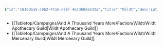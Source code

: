 ```yaml
---
{"id":"c61ed1a5-a9b2-47a5-a7bf-4e3d688a542a","title":"Wildt","description":"Faction - Wildt","publish":true,"date_created":"Tuesday, April 2nd 2024, 6:04:10 pm","date_modified":"Tuesday, April 9th 2024, 8:35:51 pm","path":"Tabletop/Campaigns/And A Thousand Years More/Faction/Wildt/index.md","permalink":"/tabletop/campaigns/and-a-thousand-years-more/faction/wildt/index/","PassFrontmatter":true}
---
```



- [[Tabletop/Campaigns/And A Thousand Years More/Faction/Wildt/Wildt Apothecary Guild\|Wildt Apothecary Guild]]
- [[Tabletop/Campaigns/And A Thousand Years More/Faction/Wildt/Wildt Mercenary Guild\|Wildt Mercenary Guild]]

